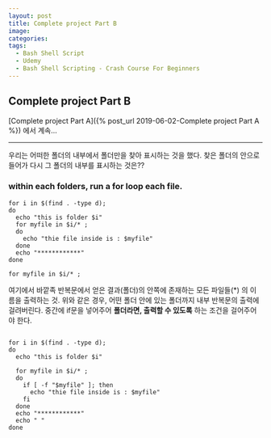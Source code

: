 ```yaml
---
layout: post
title: Complete project Part B
image:
categories: 
tags:
  - Bash Shell Script
  - Udemy
  - Bash Shell Scripting - Crash Course For Beginners
---
```


## Complete project Part B

[Complete project Part A]({% post_url 2019-06-02-Complete project Part A %}) 에서 계속...

- - - -
우리는 어떠한 폴더의 내부에서 폴더만을 찾아 표시하는 것을 했다.
찾은 폴더의 안으로 들어가 다시 그 폴더의 내부를 표시하는 것은??

### within each folders, run a for loop each file.

```shell
for i in $(find . -type d);
do
  echo "this is folder $i"
  for myfile in $i/* ;
  do
    echo "thie file inside is : $myfile"
  done
  echo "************"
done
```

`for myfile in $i/* ;` 

여기에서 바깥족 반복문에서 얻은 결과(폴더)의 안쪽에 존재하는 모든 파일들(*) 의 이름을 출력하는 것.
위와 같은 경우, 어떤 폴더 안에 있는 폴더까지 내부 반복문의 출력에 걸려버린다.
중간에 if문을 넣어주어 **폴더라면, 출력할 수 있도록** 하는 조건을 걸어주어야 한다.

```shell

for i in $(find . -type d);
do
  echo "this is folder $i"

  for myfile in $i/* ;
  do
    if [ -f "$myfile" ]; then
      echo "thie file inside is : $myfile"
    fi
  done
  echo "************"
  echo " "
done

```

